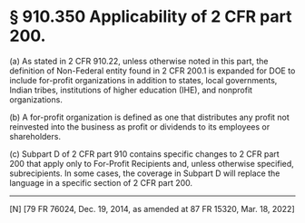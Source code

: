 # § 910.350   Applicability of 2 CFR part 200.

(a) As stated in 2 CFR 910.22, unless otherwise noted in this part, the definition of Non-Federal entity found in 2 CFR 200.1 is expanded for DOE to include for-profit organizations in addition to states, local governments, Indian tribes, institutions of higher education (IHE), and nonprofit organizations.


(b) A for-profit organization is defined as one that distributes any profit not reinvested into the business as profit or dividends to its employees or shareholders.


(c) Subpart D of 2 CFR part 910 contains specific changes to 2 CFR part 200 that apply only to For-Profit Recipients and, unless otherwise specified, subrecipients. In some cases, the coverage in Subpart D will replace the language in a specific section of 2 CFR part 200.



---

[N] [79 FR 76024, Dec. 19, 2014, as amended at 87 FR 15320, Mar. 18, 2022]




